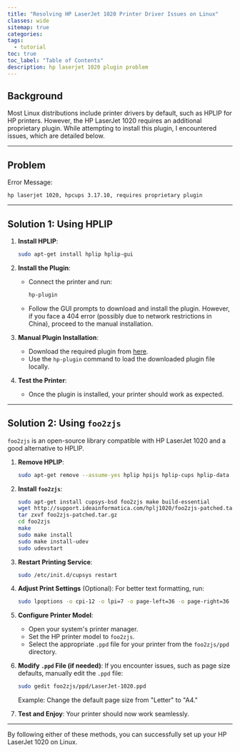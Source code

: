 ```yaml
---
title: "Resolving HP LaserJet 1020 Printer Driver Issues on Linux"
classes: wide
sitemap: true
categories:
tags:
  - tutorial
toc: true
toc_label: "Table of Contents"
description: hp laserjet 1020 plugin problem
---
```



## Background

Most Linux distributions include printer drivers by default, such as HPLIP for HP printers. However, the HP LaserJet 1020 requires an additional proprietary plugin. While attempting to install this plugin, I encountered issues, which are detailed below.

---

## Problem

Error Message:
```
hp laserjet 1020, hpcups 3.17.10, requires proprietary plugin
```

---

## Solution 1: Using HPLIP

1. **Install HPLIP**:
   ```bash
   sudo apt-get install hplip hplip-gui
   ```

2. **Install the Plugin**:
   - Connect the printer and run:
     ```bash
     hp-plugin
     ```
   - Follow the GUI prompts to download and install the plugin. However, if you face a 404 error (possibly due to network restrictions in China), proceed to the manual installation.

3. **Manual Plugin Installation**:
   - Download the required plugin from [here](https://www.openprinting.org/download/printdriver/auxfiles/HP/plugins/).
   - Use the `hp-plugin` command to load the downloaded plugin file locally.

4. **Test the Printer**:
   - Once the plugin is installed, your printer should work as expected.

---

## Solution 2: Using `foo2zjs`

`foo2zjs` is an open-source library compatible with HP LaserJet 1020 and a good alternative to HPLIP.

1. **Remove HPLIP**:
   ```bash
   sudo apt-get remove --assume-yes hplip hpijs hplip-cups hplip-data libhpmud0 foomatic-db-hpijs
   ```

2. **Install `foo2zjs`**:
   ```bash
   sudo apt-get install cupsys-bsd foo2zjs make build-essential
   wget http://support.ideainformatica.com/hplj1020/foo2zjs-patched.tar.gz
   tar zxvf foo2zjs-patched.tar.gz
   cd foo2zjs
   make
   sudo make install
   sudo make install-udev
   sudo udevstart
   ```

3. **Restart Printing Service**:
   ```bash
   sudo /etc/init.d/cupsys restart
   ```

4. **Adjust Print Settings** (Optional):
   For better text formatting, run:
   ```bash
   sudo lpoptions -o cpi-12 -o lpi=7 -o page-left=36 -o page-right=36 -o page-top=36 -o page-bottom=36
   ```

5. **Configure Printer Model**:
   - Open your system's printer manager.
   - Set the HP printer model to `foo2zjs`.
   - Select the appropriate `.ppd` file for your printer from the `foo2zjs/ppd` directory.

6. **Modify `.ppd` File (if needed)**:
   If you encounter issues, such as page size defaults, manually edit the `.ppd` file:
   ```bash
   sudo gedit foo2zjs/ppd/LaserJet-1020.ppd
   ```
   Example: Change the default page size from "Letter" to "A4."

7. **Test and Enjoy**:
   Your printer should now work seamlessly.

--- 

By following either of these methods, you can successfully set up your HP LaserJet 1020 on Linux.
